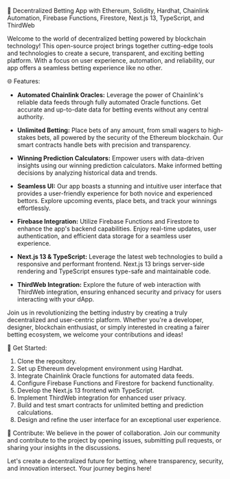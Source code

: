 
🎲 Decentralized Betting App with Ethereum, Solidity, Hardhat, Chainlink Automation, Firebase Functions, Firestore, Next.js 13, TypeScript, and ThirdWeb

Welcome to the world of decentralized betting powered by blockchain technology! This open-source project brings together cutting-edge tools and technologies to create a secure, transparent, and exciting betting platform. With a focus on user experience, automation, and reliability, our app offers a seamless betting experience like no other.

🌐 Features:
- **Automated Chainlink Oracles:** Leverage the power of Chainlink's reliable data feeds through fully automated Oracle functions. Get accurate and up-to-date data for betting events without any central authority.

- **Unlimited Betting:** Place bets of any amount, from small wagers to high-stakes bets, all powered by the security of the Ethereum blockchain. Our smart contracts handle bets with precision and transparency.

- **Winning Prediction Calculators:** Empower users with data-driven insights using our winning prediction calculators. Make informed betting decisions by analyzing historical data and trends.

- **Seamless UI:** Our app boasts a stunning and intuitive user interface that provides a user-friendly experience for both novice and experienced bettors. Explore upcoming events, place bets, and track your winnings effortlessly.

- **Firebase Integration:** Utilize Firebase Functions and Firestore to enhance the app's backend capabilities. Enjoy real-time updates, user authentication, and efficient data storage for a seamless user experience.

- **Next.js 13 & TypeScript:** Leverage the latest web technologies to build a responsive and performant frontend. Next.js 13 brings server-side rendering and TypeScript ensures type-safe and maintainable code.

- **ThirdWeb Integration:** Explore the future of web interaction with ThirdWeb integration, ensuring enhanced security and privacy for users interacting with your dApp.

Join us in revolutionizing the betting industry by creating a truly decentralized and user-centric platform. Whether you're a developer, designer, blockchain enthusiast, or simply interested in creating a fairer betting ecosystem, we welcome your contributions and ideas!

🚀 Get Started:
1. Clone the repository.
2. Set up Ethereum development environment using Hardhat.
3. Integrate Chainlink Oracle functions for automated data feeds.
4. Configure Firebase Functions and Firestore for backend functionality.
5. Develop the Next.js 13 frontend with TypeScript.
6. Implement ThirdWeb integration for enhanced user privacy.
7. Build and test smart contracts for unlimited betting and prediction calculations.
8. Design and refine the user interface for an exceptional user experience.

🙌 Contribute:
We believe in the power of collaboration. Join our community and contribute to the project by opening issues, submitting pull requests, or sharing your insights in the discussions.

Let's create a decentralized future for betting, where transparency, security, and innovation intersect. Your journey begins here!
